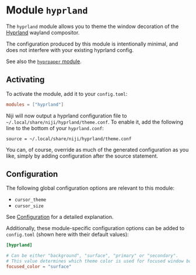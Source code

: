 # Module `hyprland`

The `hyprland` module allows you to theme the window decoration of the
[Hyprland](https://github.com/hyprwm/Hyprland) wayland compositor.

The configuration produced by this module is intentionally minimal, and does not interfere
with your existing hyprland config.

See also the [`hyprpaper` module](./hyprpaper.md).

## Activating

To activate the module, add it to your `config.toml`:

```toml
modules = ["hyprland"]
```

Niji will now output a hyprland configuration file to `~/.local/share/niji/hyprland/theme.conf`.
To enable it, add the following line to the bottom of your `hyprland.conf`:

```
source = ~/.local/share/niji/hyprland/theme.conf
```

You can, of course, override as much of the generated configuration as you like, simply
by adding configuration after the source statement.

## Configuration

The following global configuration options are relevant to this module:

- `cursor_theme`
- `cursor_size`

See [Configuration](../configuration.md#global-options) for a detailed explanation.

Additionally, these module-specific configuration options can be added to `config.toml` (shown
here with their default values):

```toml
[hyprland]

# Can be either "background", "surface", "primary" or "secondary".
# This value determines which theme color is used for focused window borders.
focused_color = "surface"
```
